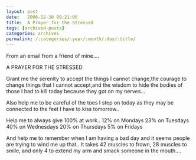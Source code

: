 ```yaml
---
layout: post
date:	2006-12-30 09:21:00
title:  A Prayer for the Stressed
tags: [archived-posts]
categories: archives
permalink: /:categories/:year/:month/:day/:title/
---
```

From an email from a friend of mine....


A PRAYER FOR THE STRESSED

Grant me the serenity to accept the things I cannot change,the courage to
change things that I cannot accept,and the wisdom to hide the bodies of those
I had to kill today because they got on my nerves...

Also help me to be careful of the toes I step on today as they may be
connected to the feet I have to kiss tomorrow..

Help me to always give 100% at work..
12% on Mondays
23% on Tuesdays
40% on Wednesdays
20% on Thursdays
5% on Fridays

And help me to remember when I am having a bad day and it seems people are
trying to wind me up that..
It takes 42 muscles to frown, 28 muscles to smile, and only 4 to extend my arm
and smack someone in the mouth....
